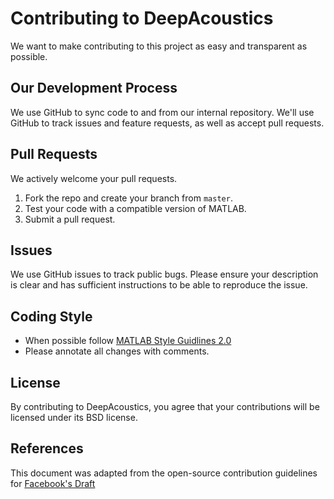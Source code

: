 # Contributing to DeepAcoustics
We want to make contributing to this project as easy and transparent as possible.

## Our Development Process
We use GitHub to sync code to and from our internal repository. We'll use GitHub to track issues and feature requests, as well as accept pull requests.

## Pull Requests
We actively welcome your pull requests.

1. Fork the repo and create your branch from `master`.
2. Test your code with a compatible version of MATLAB.
3. Submit a pull request.

## Issues
We use GitHub issues to track public bugs. Please ensure your description is clear and has sufficient instructions to be able to reproduce the issue.

## Coding Style  
* When possible follow [MATLAB Style Guidlines 2.0](https://www.mathworks.com/matlabcentral/fileexchange/46056-matlab-style-guidelines-2-0)
* Please annotate all changes with comments.  

## License
By contributing to DeepAcoustics, you agree that your contributions will be licensed under its BSD license.

## References
This document was adapted from the open-source contribution guidelines for [Facebook's Draft](https://github.com/facebook/draft-js/blob/a9316a723f9e918afde44dea68b5f9f39b7d9b00/CONTRIBUTING.md)



